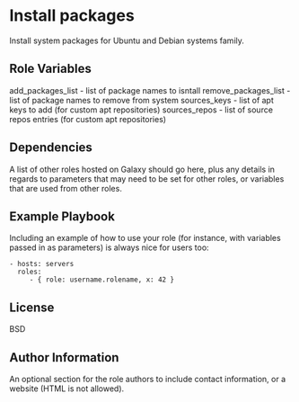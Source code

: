 Install packages
=========

Install system packages for Ubuntu and Debian systems family.


Role Variables
--------------

add_packages_list - list of package names to isntall
remove_packages_list - list of package names to remove from system
sources_keys - list of apt keys to add (for custom apt repositories)
sources_repos - list of source repos entries (for custom apt repositories)

Dependencies
------------

A list of other roles hosted on Galaxy should go here, plus any details in regards to parameters that may need to be set for other roles, or variables that are used from other roles.

Example Playbook
----------------

Including an example of how to use your role (for instance, with variables passed in as parameters) is always nice for users too:

    - hosts: servers
      roles:
         - { role: username.rolename, x: 42 }

License
-------

BSD

Author Information
------------------

An optional section for the role authors to include contact information, or a website (HTML is not allowed).
